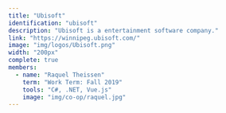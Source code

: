 ```yaml
---
title: "Ubisoft"
identification: "ubisoft"
description: "Ubisoft is a entertainment software company."
link: "https://winnipeg.ubisoft.com/"
image: "img/logos/Ubisoft.png"
width: "200px"
complete: true
members:
  - name: "Raquel Theissen"
    term: "Work Term: Fall 2019"
    tools: "C#, .NET, Vue.js"
    image: "img/co-op/raquel.jpg"
---
```

